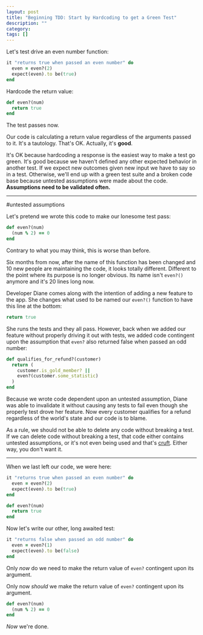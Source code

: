 ```yaml
---
layout: post
title: "Beginning TDD: Start by Hardcoding to get a Green Test"
description: ""
category: 
tags: []
---
```


Let's test drive an even number function:

```ruby
it "returns true when passed an even number" do
  even = even?(2)
  expect(even).to be(true)
end
```


Hardcode the return value:

```ruby
def even?(num)
  return true
end
```

The test passes now.

Our code is calculating a return value regardless of the arguments passed to
it. It's a tautology. That's OK. Actually, it's **good**.

It's OK because hardcoding a response is the easiest way to make a test go
green. It's good because we haven't defined any other expected behavior in
another test. If we expect new outcomes given new input we have to say so in
a test. Otherwise, we'll end up with a green test suite and a broken code
base because untested assumptions were made about the code. **Assumptions need to be
validated often.**

---

#untested assumptions

Let's pretend we wrote this code to make our lonesome test pass:

```ruby
def even?(num)
  (num % 2) == 0
end
```

Contrary to what you may think, this is worse than before.

Six months from now, after the name of this function has been changed and 10
new people are maintaining the code, it looks totally different. Different to
the point where its purpose is no longer obvious. Its name isn't `even?()`
anymore and it's 20 lines long now.

Developer Diane comes along with the intention of adding a new
feature to the app. She changes what used to be named our `even?()`
function to have this line at the bottom:

```ruby
return true
```

She runs the tests and they all pass. However, back when we added
our feature without properly driving it out with tests, we added code
contingent upon the assumption that `even?` also returned false when passed an
odd number:

```ruby
def qualifies_for_refund?(customer)
  return (
    customer.is_gold_member? ||
    even?(customer.some_statistic)
  )
end
```

Because we wrote code dependent upon an untested assumption, Diane was able to
invalidate it without causing any tests to fail even though she properly
test drove her feature. Now every customer qualifies for a refund regardless of
the world's state and our code is to blame.

As a rule, we should not be able to delete any code without breaking a test. If we can
delete code without breaking a test, that code either
contains untested assumptions, or
it's not even being used and that's [cruft](https://www.google.com/search?sourceid=chrome-psyapi2&ion=1&espv=2&ie=UTF-8&q=define%20cruft&oq=define%20cruft&aqs=chrome..69i57j0l4.1185j0j7). Either way, you don't want it.

---

When we last left our code, we were here:

```ruby
it "returns true when passed an even number" do
  even = even?(2)
  expect(even).to be(true)
end
```

```ruby
def even?(num)
  return true
end
```

Now let's write our other, long awaited test:

```ruby
it "returns false when passed an odd number" do
  even = even?(1)
  expect(even).to be(false)
end
```

Only *now* do we need to make the return value of `even?` contingent upon its
argument.

Only now *should* we make the return value of `even?` contingent upon its
argument.

```ruby
def even?(num)
  (num % 2) == 0
end
```

*Now* we're done.
